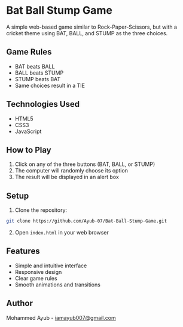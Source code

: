 # Bat Ball Stump Game

A simple web-based game similar to Rock-Paper-Scissors, but with a cricket theme using BAT, BALL, and STUMP as the three choices.

## Game Rules
- BAT beats BALL
- BALL beats STUMP
- STUMP beats BAT
- Same choices result in a TIE

## Technologies Used
- HTML5
- CSS3
- JavaScript

## How to Play
1. Click on any of the three buttons (BAT, BALL, or STUMP)
2. The computer will randomly choose its option
3. The result will be displayed in an alert box

## Setup
1. Clone the repository:
```bash
git clone https://github.com/Ayub-07/Bat-Ball-Stump-Game.git
```

2. Open `index.html` in your web browser

## Features
- Simple and intuitive interface
- Responsive design
- Clear game rules
- Smooth animations and transitions


## Author
Mohammed Ayub - iamayub007@gmail.com